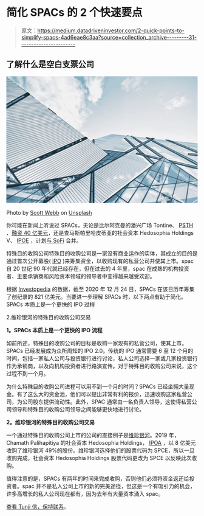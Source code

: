 # 简化 SPACs 的 2 个快速要点

> 原文：<https://medium.datadriveninvestor.com/2-quick-points-to-simplify-spacs-4ad6eae8c3aa?source=collection_archive---------31----------------------->

## 了解什么是空白支票公司

![](img/8a057143645219b5c265ec34ea22c0ba.png)

Photo by [Scott Webb](https://unsplash.com/@scottwebb?utm_source=medium&utm_medium=referral) on [Unsplash](https://unsplash.com?utm_source=medium&utm_medium=referral)

你可能在新闻上听说过 SPACs，无论是比尔阿克曼的潘兴广场 Tontine、 [PSTH](https://pstontine.com/) 、[融资 40 亿美元](https://www.marketwatch.com/story/bill-ackmans-pershing-square-tontine-raises-4-billion-as-ipo-prices-at-20-a-share-2020-07-22#:~:text=Pershing%20Square%20Tontine%20Holdings%20Ltd,to%20go%20public%20on%20Wednesday.)，还是查马斯帕里哈皮蒂亚的社会资本 Hedosophia Holdings V、 [IPOE](http://www.socialcapitalhedosophiaholdings.com/ipoe.html) ，计划[与 SoFi](https://finance.yahoo.com/news/sofi-merging-palihapitiya-backed-ipoe-182827864.html) 合并。

特殊目的收购公司特殊目的收购公司是一家没有商业运作的实体，其成立的目的是通过首次公开募股( [IPO](https://medium.com/@tunji.onigbanjo/3-quick-points-to-simplify-initial-public-offerings-ipos-ee7db814bc54?source=friends_link&sk=c9f3e18d1200c903c2d201fbca786994) )来筹集资金，以收购现有的私营公司并使其上市。spac 自 20 世纪 90 年代就已经存在，但在过去的 4 年里，spac 在成熟的机构投资者、主要承销商和风险资本领域的领导者中变得越来越受欢迎。

根据 [Investopedia](https://www.investopedia.com/top-performing-spacs-of-2020-5093918) 的数据，截至 2020 年 12 月 24 日，SPACs 在该日历年筹集了创纪录的 821 亿美元。当要进一步理解 SPACs 时，以下两点有助于简化。SPACs 本质上是一个更快的 IPO 过程

2.维珍银河的特殊目的收购公司交易

**1。SPACs 本质上是一个更快的 IPO 流程**

如前所述，特殊目的收购公司的目标是收购一家现有的私营公司，使其上市。SPACs 已经发展成为众所周知的 IPO 2.0。传统的 IPO 通常需要 6 至 12 个月的时间，包括一家私人公司与投资银行进行讨论，私人公司选择一家或几家投资银行作为承销商，以及向机构投资者进行路演宣传。对于特殊目的收购公司来说，这个过程不到一个月。

为什么特殊目的收购公司进程可以用不到一个月的时间？SPACs 已经坐拥大量现金。有了这么大的资金池，他们可以提出非常有利的报价，迅速收购这家私营公司，为公司股东提供流动性。此外，SPAC 通常由一名负责人领导，这使得私营公司领导和特殊目的收购公司领导之间能够更快地进行讨论。

**2。维珍银河的特殊目的收购公司交易**

一个通过特殊目的收购公司上市的公司的直接例子是[维珍银河](https://finance.yahoo.com/quote/SPCE?p=SPCE&.tsrc=fin-srch)。2019 年，Chamath Palihapitiya 的社会资本 Hedosophia Holdings， [IPOA](http://www.socialcapitalhedosophiaholdings.com/ipoa.html) ，以 8 亿美元收购了维珍银河 49%的股份。维珍银河选择他们的股票代码为 SPCE，所以一旦收购完成，社会资本 Hedosophia Holdings 股票代码更改为 SPCE 以反映此次收购。

值得注意的是，SPACs 有两年的时间来完成收购，否则他们必须将资金返还给投资者。spac 并不是私人公司上市的新的完美途径，但这是一个有吸引力的机会，许多高增长的私人公司现在都有，因为去年有大量资本涌入 spac。

[查看 Tunji 信，保持联系](https://tunji.substack.com/)。